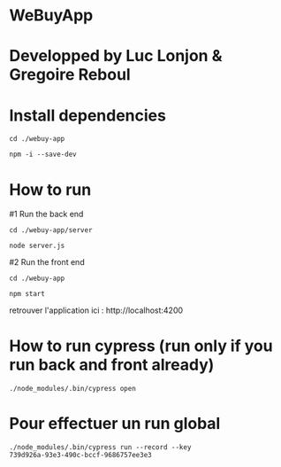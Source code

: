 # WeBuyApp

# Developped by Luc Lonjon & Gregoire Reboul

# Install dependencies

<code>cd ./webuy-app</code>

<code>npm -i --save-dev</code>

# How to run

#1 Run the back end

<code>cd ./webuy-app/server</code>

<code>node server.js</code>

#2 Run the front end

<code>cd ./webuy-app</code>

<code>npm start</code>

retrouver l'application ici : <link>http://localhost:4200</link>

# How to run cypress (run only if you run back and front already)

<code>./node_modules/.bin/cypress open</code>

# Pour effectuer un run global

<code>./node_modules/.bin/cypress run --record --key 739d926a-93e3-490c-bccf-9686757ee3e3</code>
